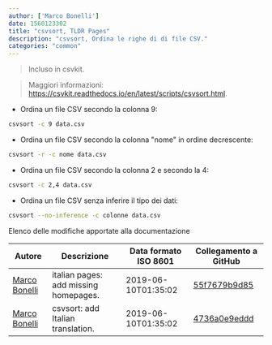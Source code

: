 ```yaml
---
author: ['Marco Bonelli']
date: 1560123302
title: "csvsort, TLDR Pages"
description: "csvsort, Ordina le righe di di file CSV."
categories: "common"
---
```

> Incluso in csvkit.

> Maggiori informazioni: <https://csvkit.readthedocs.io/en/latest/scripts/csvsort.html>.

- Ordina un file CSV secondo la colonna 9:

```bash
csvsort -c 9 data.csv
```

- Ordina un file CSV secondo la colonna "nome" in ordine decrescente:

```bash
csvsort -r -c nome data.csv
```

- Ordina un file CSV secondo la colonna 2 e secondo la 4:

```bash
csvsort -c 2,4 data.csv
```

- Ordina un file CSV senza inferire il tipo dei dati:

```bash
csvsort --no-inference -c colonne data.csv
```
Elenco delle modifiche apportate alla documentazione


Autore | Descrizione | Data formato ISO 8601 | Collegamento a GitHub
------|-----|-----|-----
[Marco Bonelli](mailto:marco@mebeim.net) | italian pages: add missing homepages. | 2019-06-10T01:35:02 | [55f7679b9d85](https://github.com/tldr-pages/tldr/commit/55f7679b9d85480f6c81738bd32c7901a1db36fe)
[Marco Bonelli](mailto:mb5.marcob@gmail.com) | csvsort: add Italian translation. | 2019-06-10T01:35:02 | [4736a0e9eddd](https://github.com/tldr-pages/tldr/commit/4736a0e9eddde740ba67b0837b59b74afa9f9d3f)

